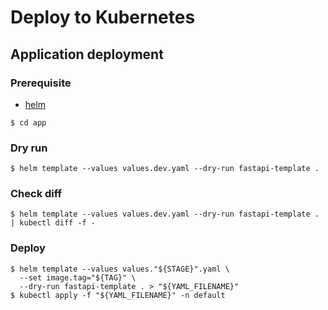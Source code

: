 # Deploy to Kubernetes

## Application deployment
### Prerequisite
- [helm](https://helm.sh/docs/intro/install)

```shell script
$ cd app
```

### Dry run
```shell script
$ helm template --values values.dev.yaml --dry-run fastapi-template .
```

### Check diff
```shell script
$ helm template --values values.dev.yaml --dry-run fastapi-template . | kubectl diff -f -
```

### Deploy
```shell script
$ helm template --values values."${STAGE}".yaml \
  --set image.tag="${TAG}" \
  --dry-run fastapi-template . > "${YAML_FILENAME}"
$ kubectl apply -f "${YAML_FILENAME}" -n default
```
